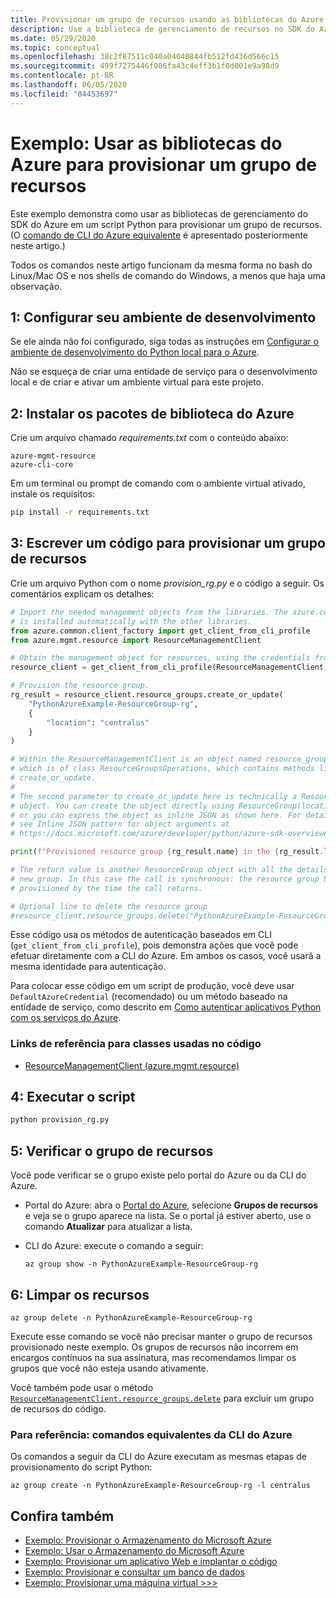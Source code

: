 ```yaml
---
title: Provisionar um grupo de recursos usando as bibliotecas do Azure para Python
description: Use a biblioteca de gerenciamento de recursos no SDK do Azure para Python para criar um grupo de recursos a partir do código Python.
ms.date: 05/29/2020
ms.topic: conceptual
ms.openlocfilehash: 38c2f87511c040a04040844fb512fd436d566c15
ms.sourcegitcommit: 499f7275446f006fa43c4eff3b1f0d001e9a98d9
ms.contentlocale: pt-BR
ms.lasthandoff: 06/05/2020
ms.locfileid: "84453697"
---
```

# <a name="example-use-the-azure-libraries-to-provision-a-resource-group"></a>Exemplo: Usar as bibliotecas do Azure para provisionar um grupo de recursos

Este exemplo demonstra como usar as bibliotecas de gerenciamento do SDK do Azure em um script Python para provisionar um grupo de recursos. (O [comando de CLI do Azure equivalente](#for-reference-equivalent-azure-cli-commands) é apresentado posteriormente neste artigo.)

Todos os comandos neste artigo funcionam da mesma forma no bash do Linux/Mac OS e nos shells de comando do Windows, a menos que haja uma observação.

## <a name="1-set-up-your-local-development-environment"></a>1: Configurar seu ambiente de desenvolvimento

Se ele ainda não foi configurado, siga todas as instruções em [Configurar o ambiente de desenvolvimento do Python local para o Azure](configure-local-development-environment.md).

Não se esqueça de criar uma entidade de serviço para o desenvolvimento local e de criar e ativar um ambiente virtual para este projeto.

## <a name="2-install-the-azure-library-packages"></a>2: Instalar os pacotes de biblioteca do Azure

Crie um arquivo chamado *requirements.txt* com o conteúdo abaixo:

```text
azure-mgmt-resource
azure-cli-core
```

Em um terminal ou prompt de comando com o ambiente virtual ativado, instale os requisitos:

```cmd
pip install -r requirements.txt
```

## <a name="3-write-code-to-provision-a-resource-group"></a>3: Escrever um código para provisionar um grupo de recursos

Crie um arquivo Python com o nome *provision_rg.py* e o código a seguir. Os comentários explicam os detalhes:

```python
# Import the needed management objects from the libraries. The azure.common library
# is installed automatically with the other libraries.
from azure.common.client_factory import get_client_from_cli_profile
from azure.mgmt.resource import ResourceManagementClient

# Obtain the management object for resources, using the credentials from the CLI login.
resource_client = get_client_from_cli_profile(ResourceManagementClient)

# Provision the resource group.
rg_result = resource_client.resource_groups.create_or_update(
    "PythonAzureExample-ResourceGroup-rg",
    {
        "location": "centralus"
    }
)

# Within the ResourceManagementClient is an object named resource_groups,
# which is of class ResourceGroupsOperations, which contains methods like
# create_or_update.
#
# The second parameter to create_or_update here is technically a ResourceGroup
# object. You can create the object directly using ResourceGroup(location=LOCATION)
# or you can express the object as inline JSON as shown here. For details,
# see Inline JSON pattern for object arguments at
# https://docs.microsoft.com/azure/developer/python/azure-sdk-overview#inline-json-pattern-for-object-arguments.

print(f"Provisioned resource group {rg_result.name} in the {rg_result.location} region")

# The return value is another ResourceGroup object with all the details of the
# new group. In this case the call is synchronous: the resource group has been
# provisioned by the time the call returns.

# Optional line to delete the resource group
#resource_client.resource_groups.delete("PythonAzureExample-ResourceGroup-rg")
```

Esse código usa os métodos de autenticação baseados em CLI (`get_client_from_cli_profile`), pois demonstra ações que você pode efetuar diretamente com a CLI do Azure. Em ambos os casos, você usará a mesma identidade para autenticação.

Para colocar esse código em um script de produção, você deve usar `DefaultAzureCredential` (recomendado) ou um método baseado na entidade de serviço, como descrito em [Como autenticar aplicativos Python com os serviços do Azure](azure-sdk-authenticate.md).

### <a name="reference-links-for-classes-used-in-the-code"></a>Links de referência para classes usadas no código

- [ResourceManagementClient (azure.mgmt.resource)](/python/api/azure-mgmt-resource/azure.mgmt.resource.resourcemanagementclient?view=azure-python)

## <a name="4-run-the-script"></a>4: Executar o script

```cmd
python provision_rg.py
```

## <a name="5-verify-the-resource-group"></a>5: Verificar o grupo de recursos

Você pode verificar se o grupo existe pelo portal do Azure ou da CLI do Azure.

- Portal do Azure: abra o [Portal do Azure](https://portal.azure.com), selecione **Grupos de recursos** e veja se o grupo aparece na lista. Se o portal já estiver aberto, use o comando **Atualizar** para atualizar a lista.

- CLI do Azure: execute o comando a seguir:

    ```azurecli
    az group show -n PythonAzureExample-ResourceGroup-rg
    ```

## <a name="6-clean-up-resources"></a>6: Limpar os recursos

```azurecli
az group delete -n PythonAzureExample-ResourceGroup-rg
```

Execute esse comando se você não precisar manter o grupo de recursos provisionado neste exemplo. Os grupos de recursos não incorrem em encargos contínuos na sua assinatura, mas recomendamos limpar os grupos que você não esteja usando ativamente.

Você também pode usar o método [`ResourceManagementClient.resource_groups.delete`](/python/api/azure-mgmt-resource/azure.mgmt.resource.resources.v2019_10_01.operations.resourcegroupsoperations?view=azure-python#delete-resource-group-name--custom-headers-none--raw-false--polling-true----operation-config-) para excluir um grupo de recursos do código.

### <a name="for-reference-equivalent-azure-cli-commands"></a>Para referência: comandos equivalentes da CLI do Azure

Os comandos a seguir da CLI do Azure executam as mesmas etapas de provisionamento do script Python:

```azurecli
az group create -n PythonAzureExample-ResourceGroup-rg -l centralus
```

## <a name="see-also"></a>Confira também

- [Exemplo: Provisionar o Armazenamento do Microsoft Azure](azure-sdk-example-storage.md)
- [Exemplo: Usar o Armazenamento do Microsoft Azure](azure-sdk-example-storage-use.md)
- [Exemplo: Provisionar um aplicativo Web e implantar o código](azure-sdk-example-web-app.md)
- [Exemplo: Provisionar e consultar um banco de dados](azure-sdk-example-database.md)
- [Exemplo: Provisionar uma máquina virtual >>>](azure-sdk-example-virtual-machines.md)
